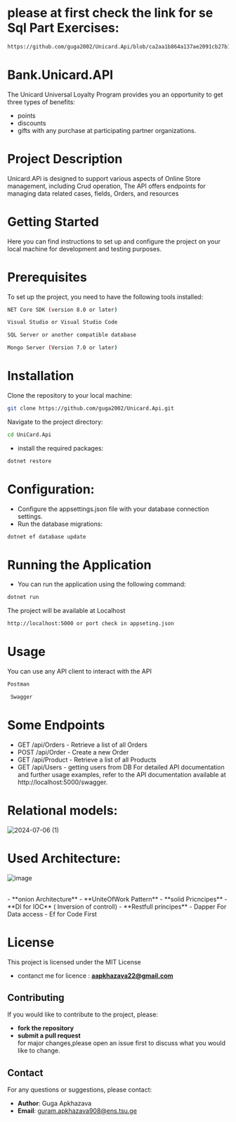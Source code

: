 # please at first check the link for  se Sql Part Exercises:
```sh
https://github.com/guga2002/Unicard.Api/blob/ca2aa1b864a137ae2091cb27b1565897de1b3548/SQLSIdeReadMe.md
```
# Bank.Unicard.API
The Unicard Universal Loyalty Program provides you an opportunity to get three types of benefits:
- points
- discounts
- gifts with any purchase at participating partner organizations.

# Project Description
Unicard.APi is designed to support various aspects of Online Store management, including Crud operation, The API offers endpoints for managing data related cases, fields,
Orders, and resources<br>

# Getting Started
Here you can find instructions to set up and configure the project on your
local machine for development and testing purposes.

# Prerequisites
To set up the project, you need to have the following tools installed:<br>

```sh
NET Core SDK (version 8.0 or later)
  ```

```sh
Visual Studio or Visual Studio Code
```
```sh
SQL Server or another compatible database
```
```sh
Mongo Server (Version 7.0 or later)
```

# Installation
Clone the repository to your local machine:
```sh
git clone https://github.com/guga2002/Unicard.Api.git
```
Navigate to the project directory:<br>
```sh
cd UniCard.Api
```

- install the required packages:
```sh
dotnet restore
```
# Configuration:
- Configure the appsettings.json file with your database connection settings.
- Run the database migrations:
```sh
dotnet ef database update
```

# Running the Application
- You can run the application using the following command:
```sh
dotnet run
```

The project will be available at Localhost 
```sh
http://localhost:5000 or port check in appseting.json
```

# Usage
You can use any API client to interact with the API
```sh
Postman
```
```sh
 Swagger
```

# Some Endpoints

- GET /api/Orders - Retrieve a list of all Orders
- POST /api/Order - Create a new Order
- GET /api/Product - Retrieve a list of all Products
- GET /api/Users - getting users from DB
  For detailed API documentation and further usage examples, refer to the API documentation available at
  http://localhost:5000/swagger.

# Relational models:
![2024-07-06 (1)](https://github.com/guga2002/Unicard.Api/assets/74540934/b61880c4-599e-4cec-9842-a801d17f9bd3)


# Used Architecture:

![image](https://github.com/guga2002/Unicard.Api/assets/74540934/63a00d4a-8b11-48e0-9de1-dc5d7c2bd068)

<br>
- **onion Architecture**
- **UniteOfWork Pattern**
- **solid Pricncipes**
- **DI for IOC** ( Inversion of controll)
- **Restfull principes**
- Dapper  For Data access
- Ef for Code First

# License
This project is licensed under the MIT License 
- contanct me  for licence : **aapkhazava22@gmail.com**

 ## Contributing
If you would like to contribute to the project, please:
- **fork the repository**
- **submit a pull request**
 <br> for major changes,please open an issue first to discuss what you would like to change.<br>
## Contact
For any questions or suggestions, please contact:
- **Author**: Guga Apkhazava
- **Email**: guram.apkhazava908@ens.tsu.ge



